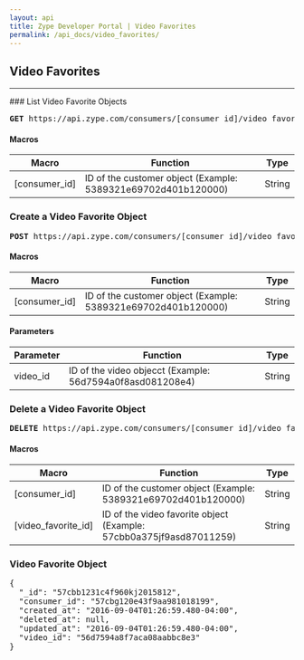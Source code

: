 ```yaml
---
layout: api
title: Zype Developer Portal | Video Favorites
permalink: /api_docs/video_favorites/
---
```


## Video Favorites
<hr />
### List Video Favorite Objects
<pre>
<b>GET</b> https://api.zype.com/consumers/[consumer_id]/video_favorites
</pre>

#### Macros

Macro | Function | Type
--------- | -------- | ----
[consumer_id] | ID of the customer object (Example: 5389321e69702d401b120000)  | String

### Create a Video Favorite Object
<pre><b>POST</b> https://api.zype.com/consumers/[consumer_id]/video_favorites
</pre>

#### Macros

Macro | Function | Type
--------- | -------- | ----
[consumer_id] | ID of the customer object (Example: 5389321e69702d401b120000)  | String

#### Parameters

Parameter | Function | Type
--------- | -------- | ----
video_id | ID of the video objecct (Example: 56d7594a0f8asd081208e4)  | String

### Delete a Video Favorite Object
<pre><b>DELETE</b> https://api.zype.com/consumers/[consumer_id]/video_favorites/[video_favorite_id]
</pre>

#### Macros

Macro | Function | Type
--------- | -------- | ----
[consumer_id] | ID of the customer object (Example: 5389321e69702d401b120000)  | String
[video_favorite_id] | ID of the video favorite object (Example: 57cbb0a375jf9asd87011259)  | String

### Video Favorite Object

<pre>
{
  "_id": "57cbb1231c4f960kj2015812",
  "consumer_id": "57cbg120e43f9aa981018199",
  "created_at": "2016-09-04T01:26:59.480-04:00",
  "deleted_at": null,
  "updated_at": "2016-09-04T01:26:59.480-04:00",
  "video_id": "56d7594a8f7aca08aabbc8e3"
}
</pre>